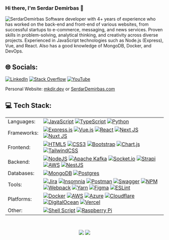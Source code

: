 ### Hi there, I'm Serdar Demirbas 👋

<img src="https://komarev.com/ghpvc/?username=SerdarDemirbas&label=Profile%20views&color=0e75b6&style=flat" alt="SerdarDemirbas" />
Software developer with 4+ years of experience who has worked on the back-end and front-end of various websites, from successful startups to e-commerce, messaging, and news services. Proven skills in problem-solving, analytical thinking, and creativity across diverse projects. Experienced in JavaScript technologies such as Node.js (Express), Vue, and React. Also has a good knowledge of MongoDB, Docker, and DevOps.



## 🌐 Socials:
[![LinkedIn](https://img.shields.io/badge/LinkedIn-%230077B5.svg?logo=linkedin&logoColor=white)](https://linkedin.com/in/SerdarDemirbas) [![Stack Overflow](https://img.shields.io/badge/-Stackoverflow-FE7A16?logo=stack-overflow&logoColor=white)](https://stackoverflow.com/users/1425766/splat1985) [![YouTube](https://img.shields.io/badge/YouTube-%23FF0000.svg?logo=YouTube&logoColor=white)](https://youtube.com/@SerdarDemirbas) 

Personal Website: [mkdir.dev](https://mkdir.dev) or [SerdarDemirbas.com](https://www.SerdarDemirbas.com.tr/)

## 💻 Tech Stack:


<table>
  <tr>
    <td valign="middle">
      <span>Languages:</span>
    </td>
    <td valign="middle">
      <a href="#"><img alt="JavaScript" src="https://img.shields.io/badge/javascript-%23323330.svg?style=flat-square&logo=javascript&logoColor=%23F7DF1E"></a>
      <a href="#"><img alt="TypeScript" src="https://img.shields.io/badge/typescript-%23007ACC.svg?style=flat-square&logo=typescript&logoColor=white"></a>
      <a href="#"><img alt="Python" src="https://img.shields.io/badge/python-3670A0?style=flat-square&logo=python&logoColor=ffdd54"></a>
    </td>
  </tr>
  <tr>
    <td valign="middle">
      <span>Frameworks:</span>
    </td>
    <td valign="middle">
      <a href="#"><img alt="Express.js" src="https://img.shields.io/badge/express.js-%23404d59.svg?style=flat-square&logo=express&logoColor=%2361DAFB"></a>
      <a href="#"><img alt="Vue.js" src="https://img.shields.io/badge/vue.js-%2335495e.svg?style=flat-square&logo=vuedotjs&logoColor=%234FC08D"></a>
      <a href="#"><img alt="React" src="https://img.shields.io/badge/react-%2320232a.svg?style=flat-square&logo=react&logoColor=%2361DAFB"></a>
      <a href="#"><img alt="Next JS" src="https://img.shields.io/badge/Next-black?style=flat-square&logo=next.js&logoColor=white"></a>
      <a href="#"><img alt="Nuxt JS" src="https://img.shields.io/badge/Nuxt-002E3B?style=flat-square&logo=nuxt.js&logoColor=#00DC82"></a>
    </td>
  </tr>
  <tr>
    <td valign="middle">
      <span>Frontend:</span>
    </td>
    <td valign="middle">
      <a href="#"><img alt="HTML5" src="https://img.shields.io/badge/html5-%23E34F26.svg?style=flat-square&logo=html5&logoColor=white"></a>
      <a href="#"><img alt="CSS3" src="https://img.shields.io/badge/css3-%231572B6.svg?style=flat-square&logo=css3&logoColor=white"></a>
      <a href="#"><img alt="Bootstrap" src="https://img.shields.io/badge/bootstrap-%238511FA.svg?style=flat-square&logo=bootstrap&logoColor=white"></a>
      <a href="#"><img alt="Chart.js" src="https://img.shields.io/badge/chart.js-F5788D.svg?style=flat-square&logo=chart.js&logoColor=white"></a>
      <a href="#"><img alt="TailwindCSS" src="https://img.shields.io/badge/tailwindcss-%2338B2AC.svg?style=flat-square&logo=tailwind-css&logoColor=white"></a>
    </td>
  </tr>
  <tr>
    <td valign="middle">
      <span>Backend:</span>
    </td>
    <td valign="middle">
      <a href="#"><img alt="NodeJS" src="https://img.shields.io/badge/node.js-6DA55F?style=flat-square&logo=node.js&logoColor=white"></a>
      <a href="#"><img alt="Apache Kafka" src="https://img.shields.io/badge/apachekafka-231F20.svg?style=flat-square&logo=apachekafka&logoColor=white&color=%23231F20"></a>
      <a href="#"><img alt="Socket.io" src="https://img.shields.io/badge/Socket.io-black?style=flat-square&logo=socket.io&badgeColor=010101"></a>
      <a href="#"><img alt="Strapi" src="https://img.shields.io/badge/strapi-%232E7EEA.svg?style=flat-square&logo=strapi&logoColor=white"></a>
      <a href="#"><img alt="AWS" src="https://img.shields.io/badge/AWS-%23FF9900.svg?style=flat-square&logo=amazon-aws&logoColor=white"></a>
      <a href="#"><img alt="NestJS" src="https://img.shields.io/badge/nestjs-%23E0234E.svg?style=flat-square&logo=nestjs&logoColor=white"></a>
    </td>
  </tr>
  <tr>
    <td valign="middle">
      <span>Databases:</span>
    </td>
    <td valign="middle">
      <a href="#"><img alt="MongoDB" src="https://img.shields.io/badge/MongoDB-%234ea94b.svg?style=flat-square&logo=mongodb&logoColor=white"></a>
      <a href="#"><img alt="Postgres" src="https://img.shields.io/badge/postgres-%23316192.svg?style=flat-square&logo=postgresql&logoColor=white"></a>
    </td>
  </tr>
  <tr>
    <td valign="middle">
      <span>Tools:</span>
    </td>
    <td valign="middle">
      <a href="#"><img alt="Jira" src="https://img.shields.io/badge/jira-%230A0FFF.svg?style=flat-square&logo=jira&logoColor=white"></a>
      <a href="#"><img alt="Insomnia" src="https://img.shields.io/badge/Insomnia-black?style=flat-square&logo=insomnia&logoColor=5849BE"></a>
      <a href="#"><img alt="Postman" src="https://img.shields.io/badge/Postman-FF6C37?style=flat-square&logo=postman&logoColor=white"></a>
      <a href="#"><img alt="Swagger" src="https://img.shields.io/badge/-Swagger-%23Clojure?style=flat-square&logo=swagger&logoColor=white"></a>
      <a href="#"><img alt="NPM" src="https://img.shields.io/badge/NPM-%23CB3837.svg?style=flat-square&logo=npm&logoColor=white"></a>
      <a href="#"><img alt="Webpack" src="https://img.shields.io/badge/webpack-%238DD6F9.svg?style=flat-square&logo=webpack&logoColor=black"></a>
      <a href="#"><img alt="Yarn" src="https://img.shields.io/badge/yarn-%232C8EBB.svg?style=flat-square&logo=yarn&logoColor=white"></a>
      <a href="#"><img alt="Figma" src="https://img.shields.io/badge/figma-%23F24E1E.svg?style=flat-square&logo=figma&logoColor=white"></a>
      <a href="#"><img alt="ESLint" src="https://img.shields.io/badge/ESLint-4B3263?style=flat-square&logo=eslint&logoColor=white"></a>
    </td>
  </tr>
  <tr>
    <td valign="middle">
      <span>Platforms:</span>
    </td>
    <td valign="middle">
      <a href="#"><img alt="Docker" src="https://img.shields.io/badge/docker-%230db7ed.svg?style=flat-square&logo=docker&logoColor=white"></a>
      <a href="#"><img alt="AWS" src="https://img.shields.io/badge/AWS-%23FF9900.svg?style=flat-square&logo=amazon-aws&logoColor=white"></a>
      <a href="#"><img alt="Azure" src="https://img.shields.io/badge/azure-%230072C6.svg?style=flat-square&logo=microsoftazure&logoColor=white"></a>
      <a href="#"><img alt="Cloudflare" src="https://img.shields.io/badge/Cloudflare-F38020?style=flat-square&logo=Cloudflare&logoColor=white"></a>
      <a href="#"><img alt="DigitalOcean" src="https://img.shields.io/badge/DigitalOcean-%230167ff.svg?style=flat-square&logo=digitalOcean&logoColor=white"></a>
      <a href="#"><img alt="Vercel" src="https://img.shields.io/badge/vercel-%23000000.svg?style=flat-square&logo=vercel&logoColor=white"></a>
    </td>
  </tr>
  <tr>
    <td valign="middle">
      <span>Other:</span>
    </td>
    <td valign="middle">
      <a href="#"><img alt="Shell Script" src="https://img.shields.io/badge/shell_script-%23121011.svg?style=flat-square&logo=gnu-bash&logoColor=white"></a>
      <a href="#"><img alt="Raspberry Pi" src="https://img.shields.io/badge/-RaspberryPi-C51A4A?style=flat-square&logo=Raspberry-Pi"></a>
    </td>
  </tr>
</table>

</br>

<p align=center>
  <img src ="https://github-readme-stats.vercel.app/api?username=SerdarDemirbas&show_icons=true&count_private=true&theme=darcula&hide_border=true&hide=issues,contribs&bg_color=00000000">
  <img src ="https://github-readme-stats.vercel.app/api/top-langs/?username=SerdarDemirbas&layout=compact&hide_border=true&theme=darcula&bg_color=00000000&langs_count=6&hide=jupyter%20notebook,tex,css,php&exclude_repo=Pacman-AI">
</p>

<!--
**SerdarDemirbas/SerdarDemirbas** is a ✨ _special_ ✨ repository because its `README.md` (this file) appears on your GitHub profile.

Here are some ideas to get you started:

- 🔭 I’m currently working on ...
- 🌱 I’m currently learning ...
- 👯 I’m looking to collaborate on ...
- 🤔 I’m looking for help with ...
- 💬 Ask me about ...
- 📫 How to reach me: ...
- 😄 Pronouns: ...
- ⚡ Fun fact: ...
-->
